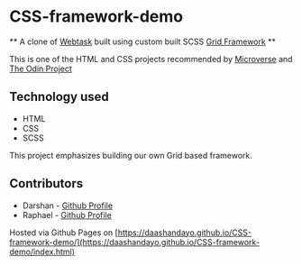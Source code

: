 # CSS-framework-demo

**  A clone of [Webtask](https://webtask.io/) built using custom built SCSS [Grid Framework](https://github.com/Oghenebrume50/CSS-framework) ** 

This is one of the HTML and CSS projects recommended by [Microverse](https://www.microverse.org/) and [The Odin Project](https://www.theodinproject.com)

## Technology used
* HTML
* CSS
* SCSS

This project emphasizes building our own Grid based framework.

## Contributors

* Darshan - [Github Profile](https://github.com/daashandayo)
* Raphael - [Github Profile](https://github.com/oghenebrume50)

Hosted via Github Pages on [https://daashandayo.github.io/CSS-framework-demo/](https://daashandayo.github.io/CSS-framework-demo/index.html)

